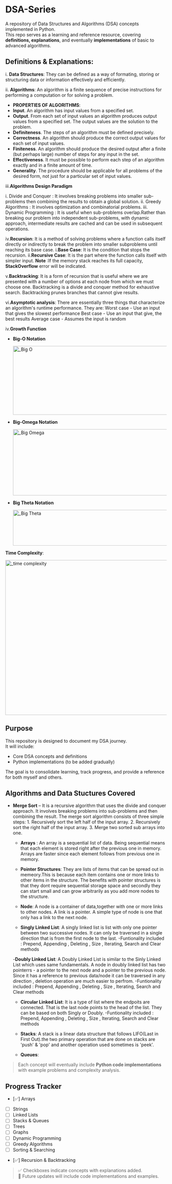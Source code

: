 # DSA-Series
A repository of Data Structures and Algorithms (DSA) concepts implemented in Python.  
This repo serves as a learning and reference resource, covering **definitions, explanations**, and eventually **implementations** of basic to advanced algorithms.

## **Definitions** & **Explanations**:

i. **Data Structures**: They can be defined as a way of formating, storing or structuring data or information effectively and efficiently.

ii. **Algorithms**: An algorithm is a finite sequence of precise instructions for performing a computation or for
solving a problem.
  - **PROPERTIES OF ALGORITHMS**:
  - **Input**. An algorithm has input values from a specified set.
  -  **Output**. From each set of input values an algorithm produces output values from a specified
     set. The output values are the solution to the problem.
  - **Definiteness**. The steps of an algorithm must be defined precisely.
  - **Correctness**. An algorithm should produce the correct output values for each set of input
    values.
  - **Finiteness**. An algorithm should produce the desired output after a finite (but perhaps
    large) number of steps for any input in the set.
  - **Effectiveness**. It must be possible to perform each step of an algorithm exactly and in a
    finite amount of time.
  - **Generality**. The procedure should be applicable for all problems of the desired form, not
    just for a particular set of input values.
    
iii.**Algorithms Design Paradigm**

  i. Divide and Conquer : It involves breaking problems into smaller sub-problems then combining the results to obtain a global solution.
  ii. Greedy Algorithms : It involves optimization and combinatorial problems.
  iii. Dynamic Programming : It is useful when sub-problems overlap.Rather than breaking our problem into independent sub-problems,
                             with dynamic approach, intermediate results are cached and can be used in subsequent operations. 

iv.**Recursion**: It is a method of solving problems where a function calls itself directly or indirectly to break the problem into smaller subproblems until reaching its base case.
                  i.**Base Case**: It is the condition that stops the recursion.
                  ii.**Recursive Case**: It is the part where the function calls itself with simpler input.
                  **Note** :If the memory stack reaches its full capacity, **StackOverflow** error will be indicated.

v.**Backtracking**: It is a form of recursion that is useful where we are presented with a number of options at each node from which we must choose one.
                    Backtracking is a divide and conquer method for exhaustive search. Backtracking prunes branches that cannot give results. 

vi.**Asymptotic analysis**: There are essentially three things that characterize an algorithm's runtime performance.
They are:
        Worst case - Use an input that gives the slowest performance
        Best case - Use an input that give, the best results
        Average case - Assumes the input is random
                    
iv.**Growth Function**
  - **Big-O Notation**

    <img width="936" height="214" alt="_Big O" src="https://github.com/user-attachments/assets/0e20753b-e89b-4e39-8ffa-088655cc3f14" />

    
  - **Big-Omega Notation**

    <img width="931" height="206" alt="_Big Omega" src="https://github.com/user-attachments/assets/78ad71e8-834c-486e-9b57-f436fa0a9659" />

    
  - **Big Theta Notation**

    <img width="742" height="111" alt="_Big Theta" src="https://github.com/user-attachments/assets/2b8499b1-55a7-4da4-bb44-d1ad54877aeb" />

**Time Complexity**:

<img width="1225" height="482" alt="_time complexity" src="https://github.com/user-attachments/assets/3c859e39-0827-43ed-a524-11d43e459d9c" />

## Purpose

This repository is designed to document my DSA journey.  
It will include:
- Core DSA concepts and definitions
- Python implementations (to be added gradually)

The goal is to consolidate learning, track progress, and provide a reference for both myself and others.

## Algorithms and Data Stuctures Covered

- **Merge Sort** – It is a recursive algorithm that uses the divide and conquer approach. It involves breaking problems into sub-problems and then combining the result.
                    The merge sort algorithm consists of three simple steps:
                          1. Recursively sort the left half of the input array.
                          2. Recursively sort the right half of the input array.
                          3. Merge two sorted sub arrays into one.

  - **Arrays** : An array is a sequential list of data. Being sequential means that each element is stored right after the previous one in memory.
                 Arrays are faster since each element follows from previous one in memory.

  - **Pointer Structures**: They are lists of items that can be spread out in memeory.This is because each item contains one or more links to other items in the structure.
                            The benefits with pointer structures is that they dont require sequential storage space and secondly they can start small and can grow arbitrarily as you add more nodes to the structure.

  - **Node**: A node is a container of data,together with one or more links to other nodes. A link is a pointer. A simple type of node is one that only has a link to the next node.

  - **Singly Linked List**: A singly linked list is list with only one pointer between two successive nodes. It can only be traversed in a single direction that is from the first node to the last.
                            -Funtionality included : Prepend, Appending , Deleting , Size , Iterating, Search and Clear methods

  -**Doubly Linked List**: A Doubly Linked List is similar to the Sinly Linked List which uses same fundamentals. A node in doubly linked list has two pointerrs - a pointer to the next node and a pointer to the previous node.
                           Since it has a reference to previous data/node it can be traversed in any direction , deletion operation are much easier to perfrom.
                           -Funtionality included : Prepend, Appending , Deleting , Size , Iterating, Search and Clear methods

  - **Circular Linked List**: It is a type of list where the endpoits are connected. That is the last node points to the head of the list. They can be based on both Singly or Doubly.
                              -Funtionality included : Prepend, Appending , Deleting , Size , Iterating, Search and Clear methods

  - **Stacks**: A stack is a linear data structure that follows LIFO(Last in First Out).the two primary operation that are done on stacks are 'push' & 'pop' and another operation used sometimes is 'peek'.

  - **Queues**:   
      
  




> Each concept will eventually include **Python code implementations** with example problems and complexity analysis.

## Progress Tracker

- [✅] Arrays
- [ ] Strings 
- [ ] Linked Lists  
- [ ] Stacks & Queues  
- [ ] Trees  
- [ ] Graphs  
- [ ] Dynamic Programming  
- [ ] Greedy Algorithms  
- [ ] Sorting & Searching  
- [✅] Recursion & Backtracking

> ✅ Checkboxes indicate concepts with explanations added.  
> 📝 Future updates will include code implementations and examples.
